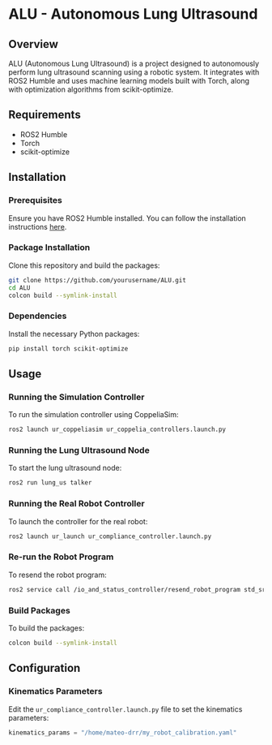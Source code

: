 # ALU - Autonomous Lung Ultrasound

## Overview
ALU (Autonomous Lung Ultrasound) is a project designed to autonomously perform lung ultrasound scanning using a robotic system. It integrates with ROS2 Humble and uses machine learning models built with Torch, along with optimization algorithms from scikit-optimize.

## Requirements
- ROS2 Humble
- Torch
- scikit-optimize

## Installation

### Prerequisites
Ensure you have ROS2 Humble installed. You can follow the installation instructions [here](https://docs.ros.org/en/humble/Installation.html).

### Package Installation
Clone this repository and build the packages:
```bash
git clone https://github.com/yourusername/ALU.git
cd ALU
colcon build --symlink-install
```

### Dependencies
Install the necessary Python packages:
```bash
pip install torch scikit-optimize
```

## Usage

### Running the Simulation Controller
To run the simulation controller using CoppeliaSim:
```bash
ros2 launch ur_coppeliasim ur_coppelia_controllers.launch.py
```

### Running the Lung Ultrasound Node
To start the lung ultrasound node:
```bash
ros2 run lung_us talker
```

### Running the Real Robot Controller
To launch the controller for the real robot:
```bash
ros2 launch ur_launch ur_compliance_controller.launch.py
```

### Re-run the Robot Program
To resend the robot program:
```bash
ros2 service call /io_and_status_controller/resend_robot_program std_srvs/srv/Trigger {}
```

### Build Packages
To build the packages:
```bash
colcon build --symlink-install
```

## Configuration

### Kinematics Parameters
Edit the `ur_compliance_controller.launch.py` file to set the kinematics parameters:
```python
kinematics_params = "/home/mateo-drr/my_robot_calibration.yaml"
```



